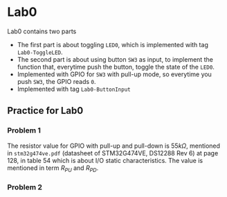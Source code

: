 # Lab0

Lab0 contains two parts
- The first part is about toggling `LED0`, which is implemented with tag 
  `Lab0-ToggleLED`. 
- The second part is about using button `SW3` as input, to implement the 
  function that, everytime push the button, toggle the state of the `LED0`.
- Implemented with GPIO for `SW3` with pull-up mode, so everytime you 
  push `SW3`, the GPIO reads `0`.
- Implemented with tag `Lab0-ButtonInput`

## Practice for Lab0

### Problem 1

The resistor value for GPIO with pull-up and pull-down is $55k\Omega$, 
mentioned in `stm32g474ve.pdf` (datasheet of STM32G474VE, DS12288 Rev 6) at 
page 128, in table 54 which is about I/O static characteristics. The value 
is mentioned in term $R_{PU}$ and $R_{PD}$.

### Problem 2


